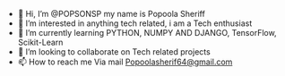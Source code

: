 - 👋 Hi, I’m @POPSONSP my name is Popoola Sheriff
- 👀 I’m interested in anything tech related, i am a Tech enthusiast
- 🌱 I’m currently learning  PYTHON, NUMPY AND DJANGO, TensorFlow, Scikit-Learn
- 💞️ I’m looking to collaborate on Tech related projects
- 📫 How to reach me Via mail Popoolasherif64@gmail.com
  

<!---
POPSONSP/POPSONSP is a ✨ special ✨ repository because its `README.md` (this file) appears on your GitHub profile.
You can click the Preview link to take a look at your changes.
--->
